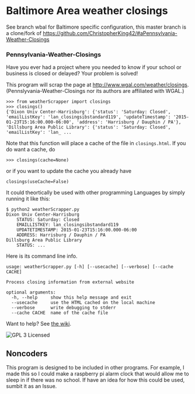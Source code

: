# Baltimore Area weather closings
See branch wbal for Baltimore specific configuration, this master branch is a clone/fork of https://github.com/ChristopherKing42/#aPennsylvania-Weather-Closings


### Pennsylvania-Weather-Closings
Have you ever had a project where you needed to know if your school or business is closed or delayed? Your problem is solved!

This program will scrap the page at http://www.wgal.com/weather/closings. (Pennslyvania-Weather-Closings nor its authors are affiliated with WGAL.)

```
>>> from weatherScrapper import closings
>>> closings()
{'Dixon Univ Center-Harrisburg': {'status': 'Saturday: Closed', 'emailListKey': 'lan_closingsibstandard119', 'updateTimestamp': '2015-01-23T15:16:00.000-06:00', 'address': 'Harrisburg / Dauphin / PA'}, 'Dillsburg Area Public Library': {'status': 'Saturday: Closed', 'emailListKey': 'lan_ ...
```

Note that this function will place a cache of the file in `closings.html`. If you do want a cache, do

```
>>> closings(cache=None)
```

or if you want to update the cache you already have

```
closings(useCache=False)
```

It could theortically be used with other programming Languages by simply running it like this:

```
$ python2 weatherScrapper.py
Dixon Univ Center-Harrisburg
	STATUS: Saturday: Closed
	EMAILLISTKEY: lan_closingsibstandard119
	UPDATETIMESTAMP: 2015-01-23T15:16:00.000-06:00
	ADDRESS: Harrisburg / Dauphin / PA
Dillsburg Area Public Library
	STATUS: ...
```

Here is its command line info.

```
usage: weatherScrapper.py [-h] [--usecache] [--verbose] [--cache CACHE]

Process closing information from external website

optional arguments:
  -h, --help     show this help message and exit
  --usecache     use the HTML cached on the local machine
  --verbose      write debugging to stderr
  --cache CACHE  name of the cache file
```

Want to help? See [the wiki](../../wiki).

![GPL 3 Licensed](https://www.gnu.org/graphics/gplv3-127x51.png)

## Noncoders
This program is designed to be included in other programs. For example, I made this so I could make a raspberry pi alarm  clock that would allow me to sleep in if there was no school. If have an idea for how this could be used, sumbit it as an Issue.

